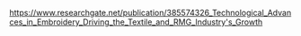 https://www.researchgate.net/publication/385574326_Technological_Advances_in_Embroidery_Driving_the_Textile_and_RMG_Industry's_Growth
